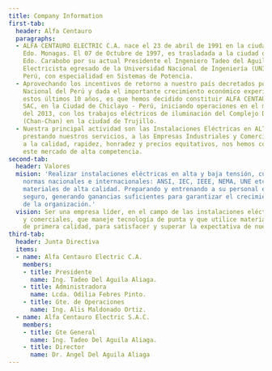 ```yaml
---
title: Company Information
first-tab:
  header: Alfa Centauro
  paragraphs:
  - ALFA CENTAURO ELECTRIC C.A. nace el 23 de abril de 1991 en la ciudad de Maturín,
    Edo. Monagas. El 07 de Octubre de 1997, es trasladada a la ciudad de Valencia,
    Edo. Carabobo por su actual Presidente el Ingeniero Tadeo del Aguila Aliaga, Ingeniero
    Electricista egresado de la Universidad Nacional de Ingeniería (UNI) de Lima -
    Perú, con especialidad en Sistemas de Potencia.
  - Aprovechando los incentivos de retorno a nuestro país decretados por el Gobierno
    Nacional del Perú y dada el importante crecimiento económico experimentado en
    estos últimos 10 años, es que hemos decidido constituir ALFA CENTAURO ELECTRIC
    SAC, en la Ciudad de Chiclayo - Perú, iniciando operaciones en el mes de Setiembre
    del 2013, con los trabajos eléctricos de iluminación del Complejo Deportivo Chicago
    (Chan-Chan) en la ciudad de Trujillo.
  - Nuestra principal actividad son las Instalaciones Eléctricas en ALTA Y BAJA TENSION
    prestando nuestros servicios, a las Empresas Industriales y Comerciales. Gracias
    a la calidad, rapidez, honradez y precios equitativos, nos hemos consolidado en
    este mercado de alta competencia.
second-tab:
  header: Valores
  mision: 'Realizar instalaciones eléctricas en alta y baja tensión, cumpliendo las
    normas nacionales e internacionales: ANSI, IEC, IEEE, NEMA, UNE etc., utilizando
    materiales de alta calidad. Preparando y entrenando a su personal en un ambiente
    seguro, generando ganancias suficientes para garantizar el crecimiento sostenido
    de la organización.'
  vision: Ser una empresa líder, en el campo de las instalaciones eléctricas industriales
    y comerciales, que maneje tecnología de punta y que utilice materiales y equipos
    de primera calidad, para satisfacer y superar la expectativa de nuestros clientes.
third-tab:
  header: Junta Directiva
  items:
  - name: Alfa Centauro Electric C.A.
    members:
    - title: Presidente
      name: Ing. Tadeo Del Aguila Aliaga.
    - title: Administradora
      name: Lcda. Odilia Febres Pinto.
    - title: Gte. de Operaciones
      name: Ing. Alis Maldonado Ortiz.
  - name: Alfa Centauro Electric S.A.C.
    members:
    - title: Gte General
      name: Ing. Tadeo Del Aguila Aliaga.
    - title: Director
      name: Dr. Angel Del Aguila Aliaga
---
```


